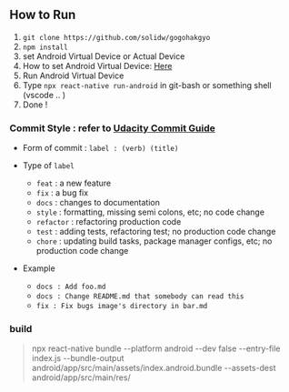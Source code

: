 ## How to Run

1. `git clone https://github.com/solidw/gogohakgyo`
2. `npm install`
3. set Android Virtual Device or Actual Device
4. How to set Android Virtual Device: [Here](https://recipes4dev.tistory.com/145)
5. Run Android Virtual Device
6. Type `npx react-native run-android` in git-bash or something shell (vscode .. )
7. Done !

### Commit Style : refer to [Udacity Commit Guide](https://udacity.github.io/git-styleguide/)

- Form of commit : `label : (verb) (title)`
- Type of `label` 
	- `feat` : a new feature
	- `fix` : a bug fix
	- `docs` : changes to documentation
	- `style` : formatting, missing semi colons, etc; no code change
	- `refactor` : refactoring production code
	- `test` : adding tests, refactoring test; no production code change
	- `chore` : updating build tasks, package manager configs, etc; no production code change

- Example
  - `docs : Add foo.md`
  - `docs : Change README.md that somebody can read this`
  - `fix : Fix bugs image's directory in bar.md`

### build

> npx react-native bundle --platform android --dev false --entry-file index.js --bundle-output android/app/src/main/assets/index.android.bundle --assets-dest android/app/src/main/res/
